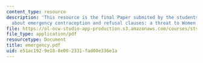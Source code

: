 ```yaml
---
content_type: resource
description: 'This resource is the final Paper submited by the students explaining
  about emergency contraception and refusal clauses: a threat to Women.'
file: https://ol-ocw-studio-app-production.s3.amazonaws.com/courses/sts-062j-drugs-politics-and-culture-spring-2006/e51ac1929e188e002331fad00e336e1a_emergency.pdf
file_type: application/pdf
resourcetype: Document
title: emergency.pdf
uid: e51ac192-9e18-8e00-2331-fad00e336e1a
---
```

